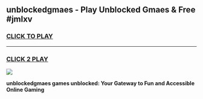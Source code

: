 
## unblockedgmaes - Play Unblocked Gmaes & Free #jmlxv
<h3>
<a href="https://news.freeplayer.one?title=unblockedgmaes&ref=24F">CLICK TO PLAY</a></h3>
<hr>

<h3>
<a href="https://news.freeplayer.one?title=unblockedgmaes&ref=24F">CLICK 2 PLAY</a>
  
</h3>

<a href="https://news.freeplayer.one?title=unblockedgmaes&ref=24F/"><img src="https://clearcache.store/games.png"></a>


**unblockedgmaes games unblocked: Your Gateway to Fun and Accessible Online Gaming**
